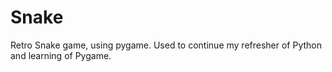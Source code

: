 # Snake
Retro Snake game, using pygame. Used to continue my refresher of Python and learning of Pygame.
